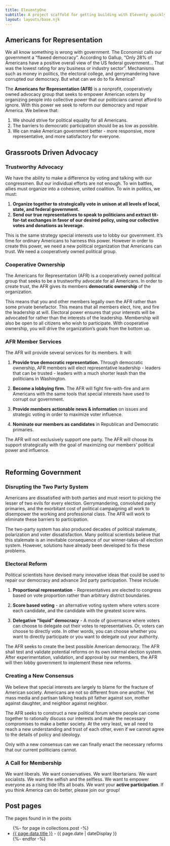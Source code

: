 ```yaml
---
title: EleventyOne
subtitle: A project scaffold for getting building with Eleventy quickly.
layout: layouts/base.njk
---
```



## Americans for Representation

We all know something is wrong with government. The Economist calls our government a “flawed democracy”. According to Gallup, “Only 28% of Americans have a positive overall view of the US federal government… That was the lowest rating for any business or industry sector”. Mechanisms such as money in politics, the electoral college, and gerrymandering have corrupted our democracy. But what can we do to fix America? 

The **Americans for Representation (AFR)** is a nonprofit, cooperatively owned advocacy group that seeks to empower American voters by organizing people into collective power that our politicians cannot afford to ignore. With this power we seek to reform our democracy and repair America. We believe that:


1. We should strive for political equality for all Americans.
2. The barriers to democratic participation should be as low as possible.
3. We can make American government better - more responsive, more representative, and more satisfactory for everyone.


## Grassroots Driven Advocacy

### Trustworthy Advocacy

We have the ability to make a difference by voting and talking with our congressmen. But our individual efforts are not enough. To win battles, allies must organize into a cohesive, united coalition. To win in politics, we must:

1. **Organize together to strategically vote in unison at all levels of local, state, and federal government.**
2. **Send our true representatives to speak to politicians and extract tit-for-tat exchanges in favor of our desired policy, using our collective votes and donations as leverage.**

This is the same strategy special interests use to lobby our government. It’s time for ordinary Americans to harness this power. However in order to create this power, we need a new political organization that Americans can trust. We need a cooperatively owned political group. 

### Cooperative Ownership

The Americans for Representation (AFR) is a cooperatively owned political group that seeks to be a trustworthy advocate for all Americans. In order to create trust, the AFR gives its members **democratic ownership** of the organization.

This means that you and other members legally own the AFR rather than some private benefactor. This means that all members elect, hire, and fire the leadership at will. Electoral power ensures that your interests will be advocated for rather than the interests of the leadership. Membership will also be open to all citizens who wish to participate. With cooperative ownership, you will drive the organization’s goals from the bottom up. 

### AFR Member Services

The AFR will provide several services for its members. It will: 

1. **Provide true democratic representation.** Through democratic ownership, AFR members will elect representative leadership - leaders that can be trusted - leaders with a much shorter leash than the politicians in Washington.</li>

2. **Become a lobbying firm.** The AFR will fight fire-with-fire and arm Americans with the same tools that special interests have used to corrupt our government.

3. **Provide members actionable news & information** on issues and strategic voting in order to maximize voter influence.

4. **Nominate our members as candidates** in Republican and Democratic primaries.

The AFR will not exclusively support one party. The AFR will choose its support strategically with the goal of maximizing our members’ political power and influence. 

<img src="/assets/img/uploads/AFR_structure.png" alt="structure" width="5"/>



## Reforming Government

### Disrupting the Two Party System

Americans are dissatisfied with both parties and must resort to picking the lesser of two evils for every election. Gerrymandering, convoluted party primaries, and the exorbitant cost of political campaigning all work to disempower the working and professional class. The AFR will work to eliminate these barriers to participation. 

The two-party system has also produced decades of political stalemate, polarization and voter dissatisfaction. Many political scientists believe that this stalemate is an inevitable consequence of our winner-takes-all election system. However, solutions have already been developed to fix these problems.

### Electoral Reform

Political scientists have devised many innovative ideas that could be used to repair our democracy and advance 3rd party participation. These include:

1. **Proportional representation** - Representatives are elected to congress based on vote proportion rather than arbitrary district boundaries.

2. **Score based voting** - an alternative voting system where voters score each candidate, and the candidate with the greatest score wins.

3. **Delegative “liquid” democracy** - A mode of governance where voters can choose to delegate out their votes to representatives. Or, voters can choose to directly vote. In other words, you can choose whether you want to directly participate or you want to delegate out your authority.

The AFR seeks to create the best possible American democracy. The AFR shall test and validate potential reforms on its own internal election system. After experimentation, validation, and approval by our members, the AFR will then lobby government to implement these new reforms.  

### Creating a New Consensus

We believe that special interests are largely to blame for the fracture of American society. Americans are not so different from one another. Yet mass media and partisan talking heads pit father against son, mother against daughter, and neighbor against neighbor.

The AFR seeks to construct a new political forum where people can come together to rationally discuss our interests and make the necessary compromises to make a better society. At the very least, we all need to reach a new understanding and trust of each other, even if we cannot agree to the details of policy and ideology. 

Only with a new consensus can we can finally enact the necessary reforms that our current politicians cannot.  

### A Call for Membership 

We want liberals. We want conservatives. We want libertarians. We want socialists. We want the selfish and the selfless. We want to empower everyone as a rising tide lifts all boats. We want your **active participation**. If you think America can do better, please join our group!

## Post pages

The pages found in in the posts

<ul class="listing">
{%- for page in collections.post -%}
  <li>
    <a href="{{ page.url }}">{{ page.data.title }}</a> -
    <time datetime="{{ page.date }}">{{ page.date | dateDisplay }}</time>
  </li>
{%- endfor -%}
</ul>



